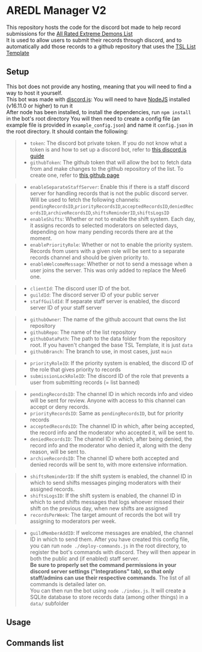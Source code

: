 # AREDL Manager V2
This repository hosts the code for the discord bot made to help record submissions for the [All Rated Extreme Demons List](https://aredl.net)  
It is used to allow users to submit their records through discord, and to automatically add those records to a github repository that uses the [TSL List Template](https://github.com/TheShittyList/GDListTemplate)
## Setup
This bot does not provide any hosting, meaning that you will need to find a way to host it yourself.   
This bot was made with [discord.js](https://discord.js.org/): You will need to have [NodeJS](https://nodejs.org/en) installed (v16.11.0 or higher) to run it  
After node has been installed, to install the dependencies, run `npm install` in the bot's root directory
You will then need to create a config file (an example file is provided in `example_config.json`) and name it `config.json` in the root directory. It should contain the following:
> - `token`: The discord bot private token. If you do not know what a token is and how to set up a discord bot, refer to [this discord.js guide](https://discordjs.guide/preparations/setting-up-a-bot-application.html)
> - `githubToken`: The github token that will allow the bot to fetch data from and make changes to the github repository of the list. To create one, refer to [this github page](https://docs.github.com/en/authentication/keeping-your-account-and-data-secure/managing-your-personal-access-tokens)
    
> - `enableSeparateStaffServer`: Enable this if there is a staff discord server for handling records that is not the public discord server. Will be used to fetch the following channels: `pendingRecordsID`,`priorityRecordsID`,`acceptedRecordsID`,`deniedRecordsID`,`archiveRecordsID`,`shiftsReminderID`,`shiftsLogsID`
> - `enableShifts`: Whether or not to enable the shift system. Each day, it assigns records to selected moderators on selected days, depending on how many pending records there are at the moment.
> - `enablePriorityRole`: Whether or not to enable the priority system. Records from users with a given role will be sent to a separate records channel and should be given priority to.
> - `enableWelcomeMessage`: Whether or not to send a message when a user joins the server. This was only added to replace the Mee6 one.

> - `clientId`: The discord user ID of the bot.
> - `guildId`: The discord server ID of your public server
> - `staffGuildId`: If separate staff server is enabled, the discord server ID of your staff server

> - `githubOwner`: The name of the github account that owns the list repository
> - `githubRepo`: The name of the list repository
> - `githubDataPath`: The path to the data folder from the repository root. If you haven't changed the base TSL Template, it is just `data`
> - `githubBranch`: The branch to use, in most cases, just `main`

> - `priorityRoleID`: If the priority system is enabled, the discord ID of the role that gives priority to records
> - `submissionLockRoleID`: The discord ID of the role that prevents a user from submitting records (= list banned)

> - `pendingRecordsID`: The channel ID in which records info and video will be sent for review. Anyone with access to this channel can accept or deny records.
> - `priorityRecordsID`: Same as `pendingRecordsID`, but for priority records
> - `acceptedRecordsID`: The channel ID in which, after being accepted, the record info and the moderator who accepted it, will be sent to.
> - `deniedRecordsID`: The channel ID in which, after being denied, the record info and the moderator who denied it, along with the deny reason, will be sent to.
> - `archiveRecordsID`: The channel ID where both accepted and denied records will be sent to, with more extensive information.

> - `shiftsReminderID`: If the shift system is enabled, the channel ID in which to send shifts messages pinging moderators with their assigned records.
> - `shiftsLogsID`: If the shift system is enabled, the channel ID in which to send shifts messages that logs whoever missed their shift on the previous day, when new shifts are assigned
> - `recordsPerWeek`: The target amount of records the bot will try assigning to moderators per week.

> - `guildMemberAddID`: If welcome messages are enabled, the channel ID in which to send them.
After you have created this config file, you can run `node ./deploy-commands.js` in the root directory, to register the bot's commands with discord. They will then appear in both the public and (if enabled) staff server.    
**Be sure to properly set the command permissions in your discord server settings ("Integrations" tab), so that only staff/admins can use their respective commands**. The list of all commands is detailed later on.    
You can then run the bot using `node ./index.js`. It will create a SQLite database to store records data (among other things) in a `data/` subfolder
## Usage
## Commands list
